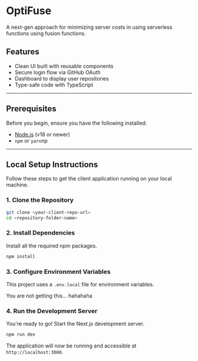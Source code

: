 # OptiFuse

A next-gen approach for minimizing server costs in using serverless functions using fusion functions.

## Features

-   Clean UI built with reusable components
-   Secure login flow via GitHub OAuth
-   Dashboard to display user repositories
-   Type-safe code with TypeScript

---

## Prerequisites

Before you begin, ensure you have the following installed:

-   [Node.js](https://nodejs.org/) (v18 or newer)
-   `npm` or `yarn`np

---

## Local Setup Instructions

Follow these steps to get the client application running on your local machine.

### 1. Clone the Repository

```bash
git clone <your-client-repo-url>
cd <repository-folder-name>
```

### 2. Install Dependencies

Install all the required npm packages.

```bash
npm install
```

### 3. Configure Environment Variables

This project uses a `.env.local` file for environment variables.

You are not getting this... hahahaha


### 4. Run the Development Server

You're ready to go! Start the Next.js development server.

```bash
npm run dev
```

The application will now be running and accessible at `http://localhost:3000`.
